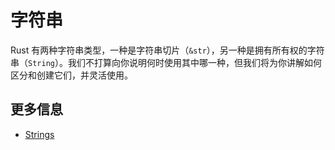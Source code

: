 # 字符串

Rust 有两种字符串类型，一种是字符串切片（`&str`），另一种是拥有所有权的字符串（`String`）。我们不打算向你说明何时使用其中哪一种，但我们将为你讲解如何区分和创建它们，并灵活使用。

## 更多信息

- [Strings](https://doc.rust-lang.org/book/ch08-02-strings.html)
